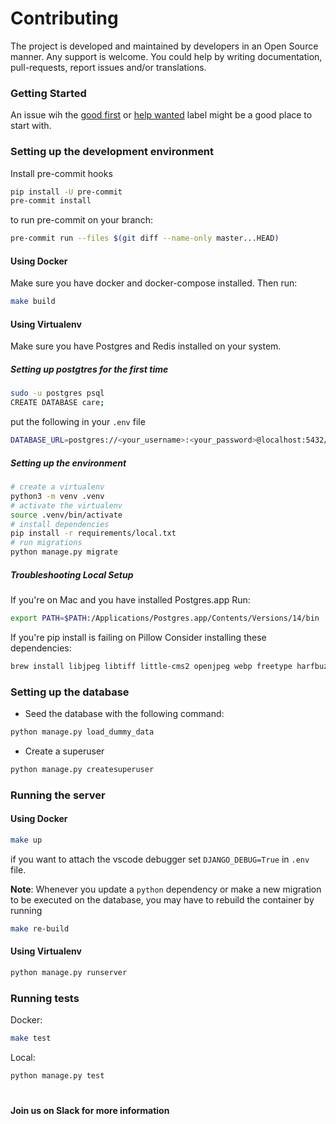 # Contributing

The project is developed and maintained by developers in an Open Source manner.
Any support is welcome. You could help by writing documentation, pull-requests, report issues and/or translations.

### Getting Started

An issue wih the [good first](https://github.com/coronasafe/care/issues?q=is%3Aissue+is%3Aopen+sort%3Aupdated-desc+label%3A%22good+first+issue%22) or [help wanted](https://github.com/coronasafe/care/issues?q=is%3Aissue+sort%3Aupdated-desc+label%3A%22help+wanted%22+is%3Aopen) label might be a good place to start with.

### Setting up the development environment

Install pre-commit hooks

```bash
pip install -U pre-commit
pre-commit install
```

to run pre-commit on your branch:
```bash
pre-commit run --files $(git diff --name-only master...HEAD)
```

#### Using Docker

Make sure you have docker and docker-compose installed. Then run:

```bash
make build
```

#### Using Virtualenv

Make sure you have Postgres and Redis installed on your system.

##### Setting up postgtres for the first time

```bash
sudo -u postgres psql
CREATE DATABASE care;
```
put the following in your `.env` file
```bash
DATABASE_URL=postgres://<your_username>:<your_password>@localhost:5432/care
```

##### Setting up the environment

```bash
# create a virtualenv
python3 -m venv .venv
# activate the virtualenv
source .venv/bin/activate
# install dependencies
pip install -r requirements/local.txt
# run migrations
python manage.py migrate
```

##### Troubleshooting Local Setup

If you're on Mac and you have installed Postgres.app Run:
```bash
export PATH=$PATH:/Applications/Postgres.app/Contents/Versions/14/bin
```

If you're pip install is failing on Pillow Consider installing these dependencies:
```bash
brew install libjpeg libtiff little-cms2 openjpeg webp freetype harfbuzz fribidi
```


### Setting up the database

- Seed the database with the following command:

```bash
python manage.py load_dummy_data
```

- Create a superuser

```bash
python manage.py createsuperuser
```

### Running the server

#### Using Docker

```bash
make up
```

if you want to attach the vscode debugger set `DJANGO_DEBUG=True` in `.env` file.

**Note**:  Whenever you update a ``python`` dependency or make a new migration to be executed on the database, you may have to rebuild the container by running

```bash
make re-build
```
#### Using Virtualenv

```bash
python manage.py runserver
```

### Running tests

Docker:

```bash
make test
```
Local:

```bash
python manage.py test
```

#  

**Join us on Slack for more information**
